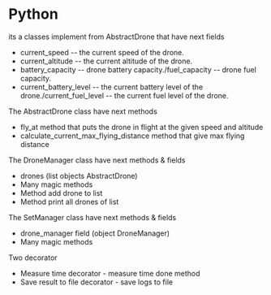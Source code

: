 # Python

its a classes implement from AbstractDrone that have next fields

* current_speed -- the current speed of the drone.
* current_altitude -- the current altitude of the drone.
* battery_capacity -- drone battery capacity./fuel_capacity -- drone fuel capacity.
* current_battery_level -- the current battery level of the drone./current_fuel_level -- the current fuel level of the drone.

The AbstractDrone class have next methods

* fly_at method that puts the drone in flight at the given speed and altitude 
* calculate_current_max_flying_distance method that give max flying distance

The DroneManager class have next methods & fields

* drones (list objects AbstractDrone)
* Many magic methods
* Method add drone to list
* Method print all drones of list

The SetManager class have next methods & fields

* drone_manager field (object DroneManager)
* Many magic methods

Two decorator 

* Measure time decorator - measure time done method
* Save result to file decorator - save logs to file
